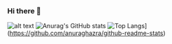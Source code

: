 ### Hi there 👋
![alt text](https://www.codewars.com/users/physrow/badges/large "code wars")
![Anurag's GitHub stats](https://github-readme-stats.vercel.app/api?username=physrow&show_icons=true&theme=radical)
![Top Langs](https://github-readme-stats.vercel.app/api/top-langs/?username=physrow&layout=compact)](https://github.com/anuraghazra/github-readme-stats)
